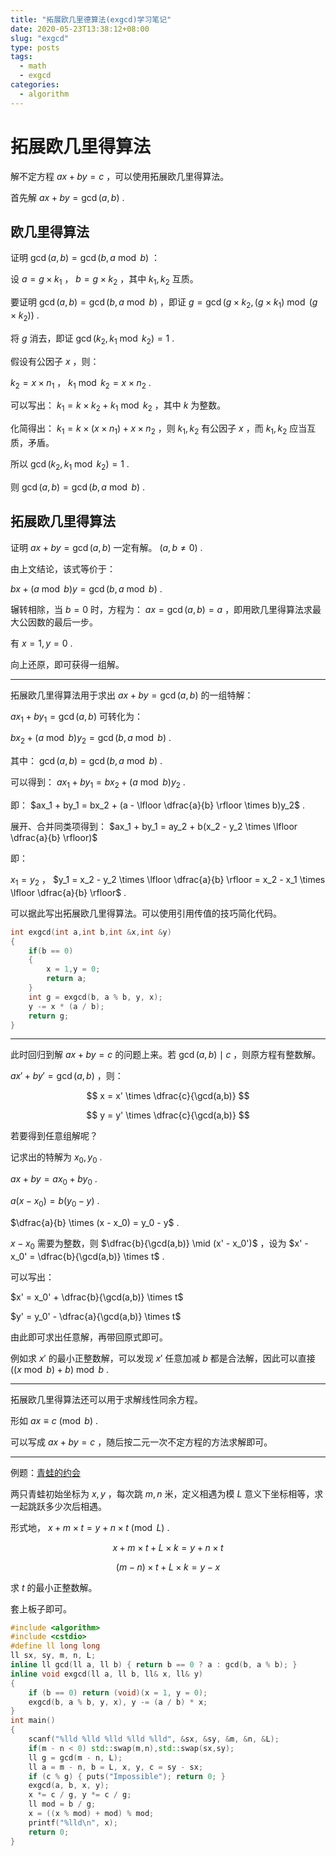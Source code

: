 ```yaml
---
title: "拓展欧几里德算法(exgcd)学习笔记"
date: 2020-05-23T13:38:12+08:00
slug: "exgcd"
type: posts
tags:
  - math
  - exgcd
categories:
  - algorithm
---
```


# 拓展欧几里得算法

解不定方程 $ax + by = c$ ，可以使用拓展欧几里得算法。

首先解 $ax + by = \gcd (a,b)$ .

## 欧几里得算法

证明 $\gcd(a,b) = \gcd(b,a \bmod b)$ ：

设 $a = g \times k_1$ ， $b = g \times k_2$ ，其中 $k_1,k_2$ 互质。

要证明 $\gcd(a,b) = \gcd(b,a\bmod b)$ ，即证 $g = \gcd(g \times k_2, (g \times k_1 )\bmod (g \times k_2))$ .

将 $g$ 消去，即证 $\gcd(k_2,k_1 \bmod k_2) = 1$ .

假设有公因子 $x$ ，则：

$k_2 = x \times n_1$ ， $k_1 \bmod k_2 = x \times n_2$ .

可以写出： $k_1 = k \times k_2 + k_1 \bmod k_2$ ，其中 $k$ 为整数。

化简得出： $k_1 = k \times (x \times n_1) + x \times n_2$ ，则 $k_1,k_2$ 有公因子 $x$ ，而 $k_1,k_2$ 应当互质，矛盾。

所以 $\gcd(k_2,k_1 \bmod k_2) = 1$ .

则 $\gcd(a,b) = \gcd(b,a\bmod b)$ .

## 拓展欧几里得算法

证明 $ax + by = \gcd(a,b)$ 一定有解。 $(a,b \neq 0)$ .

由上文结论，该式等价于：

$bx + (a \bmod b)y = \gcd(b,a \bmod b)$ .

辗转相除，当 $b = 0$ 时，方程为： $ax = \gcd(a,b) = a$ ，即用欧几里得算法求最大公因数的最后一步。

有 $x = 1,y = 0$ .

向上还原，即可获得一组解。

---

拓展欧几里得算法用于求出 $ax + by = \gcd(a,b)$ 的一组特解：

$ax_1 + by_1 = \gcd(a,b)$ 可转化为：

$bx_2 + (a \bmod b)y_2 = \gcd(b,a \bmod b)$ .

其中： $\gcd(a,b) = \gcd(b,a \bmod b)$ .

可以得到： $ax_1 + by_1 = bx_2 + (a \bmod b)y_2$ .

即： $ax_1 + by_1 = bx_2 + (a - \lfloor \dfrac{a}{b} \rfloor \times b)y_2$ .

展开、合并同类项得到： $ax_1 + by_1 = ay_2 + b(x_2 - y_2 \times \lfloor \dfrac{a}{b} \rfloor)$

即：

$x_1 = y_2$ ， $y_1 = x_2 - y_2 \times \lfloor \dfrac{a}{b} \rfloor = x_2 - x_1 \times \lfloor \dfrac{a}{b} \rfloor$ .

可以据此写出拓展欧几里得算法。可以使用引用传值的技巧简化代码。

```cpp
int exgcd(int a,int b,int &x,int &y)
{
    if(b == 0) 
    {
        x = 1,y = 0;
        return a;
    }
    int g = exgcd(b, a % b, y, x);
    y -= x * (a / b);
    return g;
}
```

---

此时回归到解 $ax + by = c$ 的问题上来。若 $\gcd(a,b) \mid c$ ，则原方程有整数解。

$ax' + by' = \gcd(a,b)$ ，则：

$$
x = x' \times \dfrac{c}{\gcd(a,b)}
$$

$$
y = y' \times \dfrac{c}{\gcd(a,b)}
$$

若要得到任意组解呢？

记求出的特解为 $x_0,y_0$ .

$ax + by = ax_0 + by_0$ .

$a(x - x_0) = b(y_0-y)$ .

$\dfrac{a}{b} \times (x - x_0) = y_0 - y$ .

$x - x_0$ 需要为整数，则 $\dfrac{b}{\gcd(a,b)} \mid (x' - x_0')$ ，设为 $x' - x_0' = \dfrac{b}{\gcd(a,b)} \times t$ .

可以写出：

$x' = x_0' + \dfrac{b}{\gcd(a,b)} \times t$

$y' = y_0' - \dfrac{a}{\gcd(a,b)} \times t$

由此即可求出任意解，再带回原式即可。

例如求 $x'$ 的最小正整数解，可以发现 $x'$ 任意加减 $b$ 都是合法解，因此可以直接 $((x \bmod b) + b) \bmod b$ .

---

拓展欧几里得算法还可以用于求解线性同余方程。

形如 $ax \equiv c \pmod{b}$ .

可以写成 $ax + by = c$ ，随后按二元一次不定方程的方法求解即可。

---

例题：[青蛙的约会](https://b3logfile.com/siyuan/1609132319768/https://www.luogu.com.cn/problem/P1516)

两只青蛙初始坐标为 $x,y$ ，每次跳 $m,n$ 米，定义相遇为模 $L$ 意义下坐标相等，求一起跳跃多少次后相遇。

形式地， $x + m \times t = y + n \times t \pmod L$ .

$$
x + m \times t + L \times k = y + n \times t
$$

$$
(m-n) \times t + L \times k = y - x
$$

求 $t$ 的最小正整数解。

套上板子即可。

```cpp
#include <algorithm>
#include <cstdio>
#define ll long long
ll sx, sy, m, n, L;
inline ll gcd(ll a, ll b) { return b == 0 ? a : gcd(b, a % b); }
inline void exgcd(ll a, ll b, ll& x, ll& y)
{
    if (b == 0) return (void)(x = 1, y = 0);
    exgcd(b, a % b, y, x), y -= (a / b) * x;
}
int main()
{
    scanf("%lld %lld %lld %lld %lld", &sx, &sy, &m, &n, &L);
    if(m - n < 0) std::swap(m,n),std::swap(sx,sy);
    ll g = gcd(m - n, L);
    ll a = m - n, b = L, x, y, c = sy - sx;
    if (c % g) { puts("Impossible"); return 0; }
    exgcd(a, b, x, y);
    x *= c / g, y *= c / g;
    ll mod = b / g;
    x = ((x % mod) + mod) % mod;
    printf("%lld\n", x);
    return 0;
}
```